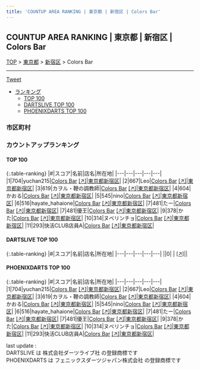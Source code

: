 ```yaml
---
title: 'COUNTUP AREA RANKING | 東京都 | 新宿区 | Colors Bar'
---
```

## COUNTUP AREA RANKING | 東京都 | 新宿区 | Colors Bar

[TOP](/darts/rank/) > [東京都](/darts/rank/東京都/) > [新宿区](/darts/rank/東京都/新宿区/) > Colors Bar

___

<a href="https://twitter.com/share?ref_src=twsrc%5Etfw" data-text="COUNTUP AREA RANKING | 東京都新宿区Colors Bar" class="twitter-share-button" data-hashtags="DARTSLIVE,PHOENIXDARTS,darts,ダーツ" data-show-count="false">Tweet</a>

* [ランキング](#カウントアップランキング)
    * [TOP 100](#top-100)
    * [DARTSLIVE TOP 100](#dartslive-top-100)
    * [PHOENIXDARTS TOP 100](#phoenixdarts-top-100)

### 市区町村

<ul>

</ul>

### カウントアップランキング

#### TOP 100



{:.table-ranking}
|#|スコア|名前|店名|所在地|
|---|---|---|---|---|
|1|704|<span class="rank-name-pd">yuchan215</span>|<a href="/darts/rank/shops/69155.html">Colors Bar</a> <a href="https://vs.phoenixdarts.com/jp/shop/shopDetailInfo/s_69155?s_seq=69155">[↗]</a>|<a href="/darts/rank/東京都/新宿区">東京都新宿区</a>|
|2|667|<span class="rank-name-pd">Leo</span>|<a href="/darts/rank/shops/69155.html">Colors Bar</a> <a href="https://vs.phoenixdarts.com/jp/shop/shopDetailInfo/s_69155?s_seq=69155">[↗]</a>|<a href="/darts/rank/東京都/新宿区">東京都新宿区</a>|
|3|619|<span class="rank-name-pd">カヲル・鞭の調教師</span>|<a href="/darts/rank/shops/69155.html">Colors Bar</a> <a href="https://vs.phoenixdarts.com/jp/shop/shopDetailInfo/s_69155?s_seq=69155">[↗]</a>|<a href="/darts/rank/東京都/新宿区">東京都新宿区</a>|
|4|604|<span class="rank-name-pd">かおる</span>|<a href="/darts/rank/shops/69155.html">Colors Bar</a> <a href="https://vs.phoenixdarts.com/jp/shop/shopDetailInfo/s_69155?s_seq=69155">[↗]</a>|<a href="/darts/rank/東京都/新宿区">東京都新宿区</a>|
|5|545|<span class="rank-name-pd">nino</span>|<a href="/darts/rank/shops/69155.html">Colors Bar</a> <a href="https://vs.phoenixdarts.com/jp/shop/shopDetailInfo/s_69155?s_seq=69155">[↗]</a>|<a href="/darts/rank/東京都/新宿区">東京都新宿区</a>|
|6|516|<span class="rank-name-pd">hayate_hahaione</span>|<a href="/darts/rank/shops/69155.html">Colors Bar</a> <a href="https://vs.phoenixdarts.com/jp/shop/shopDetailInfo/s_69155?s_seq=69155">[↗]</a>|<a href="/darts/rank/東京都/新宿区">東京都新宿区</a>|
|7|481|<span class="rank-name-pd">たー</span>|<a href="/darts/rank/shops/69155.html">Colors Bar</a> <a href="https://vs.phoenixdarts.com/jp/shop/shopDetailInfo/s_69155?s_seq=69155">[↗]</a>|<a href="/darts/rank/東京都/新宿区">東京都新宿区</a>|
|7|481|<span class="rank-name-pd">優王</span>|<a href="/darts/rank/shops/69155.html">Colors Bar</a> <a href="https://vs.phoenixdarts.com/jp/shop/shopDetailInfo/s_69155?s_seq=69155">[↗]</a>|<a href="/darts/rank/東京都/新宿区">東京都新宿区</a>|
|9|378|<span class="rank-name-pd">かた</span>|<a href="/darts/rank/shops/69155.html">Colors Bar</a> <a href="https://vs.phoenixdarts.com/jp/shop/shopDetailInfo/s_69155?s_seq=69155">[↗]</a>|<a href="/darts/rank/東京都/新宿区">東京都新宿区</a>|
|10|314|<span class="rank-name-pd">ヌベリンチョ</span>|<a href="/darts/rank/shops/69155.html">Colors Bar</a> <a href="https://vs.phoenixdarts.com/jp/shop/shopDetailInfo/s_69155?s_seq=69155">[↗]</a>|<a href="/darts/rank/東京都/新宿区">東京都新宿区</a>|
|11|293|<span class="rank-name-pd">快活CLUB店員A</span>|<a href="/darts/rank/shops/69155.html">Colors Bar</a> <a href="https://vs.phoenixdarts.com/jp/shop/shopDetailInfo/s_69155?s_seq=69155">[↗]</a>|<a href="/darts/rank/東京都/新宿区">東京都新宿区</a>|


#### DARTSLIVE TOP 100



{:.table-ranking}
|#|スコア|名前|店名|所在地|
|---|---|---|---|---|
||0|<span class="rank-name-dl"> </span>|<a href="/darts/rank/shops/.html"></a> <a href="">[↗]</a>|<a href="/darts/rank//"></a>|


#### PHOENIXDARTS TOP 100



{:.table-ranking}
|#|スコア|名前|店名|所在地|
|---|---|---|---|---|
|1|704|<span class="rank-name-pd">yuchan215</span>|<a href="/darts/rank/shops/69155.html">Colors Bar</a> <a href="https://vs.phoenixdarts.com/jp/shop/shopDetailInfo/s_69155?s_seq=69155">[↗]</a>|<a href="/darts/rank/東京都/新宿区">東京都新宿区</a>|
|2|667|<span class="rank-name-pd">Leo</span>|<a href="/darts/rank/shops/69155.html">Colors Bar</a> <a href="https://vs.phoenixdarts.com/jp/shop/shopDetailInfo/s_69155?s_seq=69155">[↗]</a>|<a href="/darts/rank/東京都/新宿区">東京都新宿区</a>|
|3|619|<span class="rank-name-pd">カヲル・鞭の調教師</span>|<a href="/darts/rank/shops/69155.html">Colors Bar</a> <a href="https://vs.phoenixdarts.com/jp/shop/shopDetailInfo/s_69155?s_seq=69155">[↗]</a>|<a href="/darts/rank/東京都/新宿区">東京都新宿区</a>|
|4|604|<span class="rank-name-pd">かおる</span>|<a href="/darts/rank/shops/69155.html">Colors Bar</a> <a href="https://vs.phoenixdarts.com/jp/shop/shopDetailInfo/s_69155?s_seq=69155">[↗]</a>|<a href="/darts/rank/東京都/新宿区">東京都新宿区</a>|
|5|545|<span class="rank-name-pd">nino</span>|<a href="/darts/rank/shops/69155.html">Colors Bar</a> <a href="https://vs.phoenixdarts.com/jp/shop/shopDetailInfo/s_69155?s_seq=69155">[↗]</a>|<a href="/darts/rank/東京都/新宿区">東京都新宿区</a>|
|6|516|<span class="rank-name-pd">hayate_hahaione</span>|<a href="/darts/rank/shops/69155.html">Colors Bar</a> <a href="https://vs.phoenixdarts.com/jp/shop/shopDetailInfo/s_69155?s_seq=69155">[↗]</a>|<a href="/darts/rank/東京都/新宿区">東京都新宿区</a>|
|7|481|<span class="rank-name-pd">たー</span>|<a href="/darts/rank/shops/69155.html">Colors Bar</a> <a href="https://vs.phoenixdarts.com/jp/shop/shopDetailInfo/s_69155?s_seq=69155">[↗]</a>|<a href="/darts/rank/東京都/新宿区">東京都新宿区</a>|
|7|481|<span class="rank-name-pd">優王</span>|<a href="/darts/rank/shops/69155.html">Colors Bar</a> <a href="https://vs.phoenixdarts.com/jp/shop/shopDetailInfo/s_69155?s_seq=69155">[↗]</a>|<a href="/darts/rank/東京都/新宿区">東京都新宿区</a>|
|9|378|<span class="rank-name-pd">かた</span>|<a href="/darts/rank/shops/69155.html">Colors Bar</a> <a href="https://vs.phoenixdarts.com/jp/shop/shopDetailInfo/s_69155?s_seq=69155">[↗]</a>|<a href="/darts/rank/東京都/新宿区">東京都新宿区</a>|
|10|314|<span class="rank-name-pd">ヌベリンチョ</span>|<a href="/darts/rank/shops/69155.html">Colors Bar</a> <a href="https://vs.phoenixdarts.com/jp/shop/shopDetailInfo/s_69155?s_seq=69155">[↗]</a>|<a href="/darts/rank/東京都/新宿区">東京都新宿区</a>|
|11|293|<span class="rank-name-pd">快活CLUB店員A</span>|<a href="/darts/rank/shops/69155.html">Colors Bar</a> <a href="https://vs.phoenixdarts.com/jp/shop/shopDetailInfo/s_69155?s_seq=69155">[↗]</a>|<a href="/darts/rank/東京都/新宿区">東京都新宿区</a>|


<div class="footer border-top border-gray-light mt-5 pt-3 text-right text-gray">
    last update : <span style="font-weight: italic" id="foot_last_modified"></span><br />
    DARTSLIVE は 株式会社ダーツライブ社 の登録商標です<br />
    PHOENIXDARTS は フェニックスダーツジャパン株式会社 の登録商標です<br />
</div>

<script src="https://cdnjs.cloudflare.com/ajax/libs/jquery.tablesorter/2.31.3/js/jquery.tablesorter.min.js" integrity="sha512-qzgd5cYSZcosqpzpn7zF2ZId8f/8CHmFKZ8j7mU4OUXTNRd5g+ZHBPsgKEwoqxCtdQvExE5LprwwPAgoicguNg==" crossorigin="anonymous" referrerpolicy="no-referrer"></script>
<link rel="stylesheet" href="https://cdnjs.cloudflare.com/ajax/libs/jquery.tablesorter/2.31.3/css/theme.default.min.css" integrity="sha512-wghhOJkjQX0Lh3NSWvNKeZ0ZpNn+SPVXX1Qyc9OCaogADktxrBiBdKGDoqVUOyhStvMBmJQ8ZdMHiR3wuEq8+w==" crossorigin="anonymous" referrerpolicy="no-referrer" />
<script>
$(function() {
    $(".table-ranking").tablesorter({sortList:[[0, 0]]});
    $("#foot_last_modified").text(formatDate(new Date(document.lastModified), 'yyyy-MM-dd HH:mm:ss'));
});
</script>

<script async src="https://platform.twitter.com/widgets.js" charset="utf-8"></script>